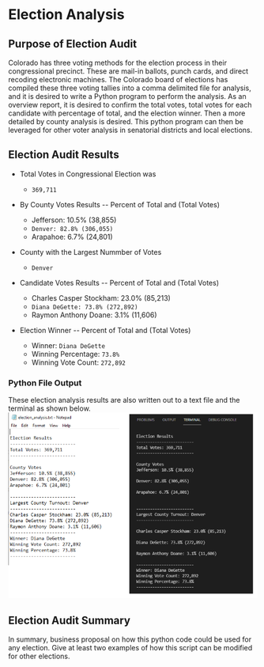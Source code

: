 # Election Analysis
## Purpose of Election Audit
Colorado has three voting methods for the election process in their congressional precinct.  These are mail-in ballots, punch cards, and direct recoding electronic machines.  The Colorado board of elections has compiled these three voting tallies into a comma delimited file for analysis, and it is desired to write a Python program to perform the analysis.  As an overview report, it is desired to confirm the total votes, total votes for each candidate with percentage of total, and the election winner.  Then a more detailed by county analysis is desired.  This python program can then be leveraged for other voter analysis in senatorial districts and local elections.

## Election Audit Results
* Total Votes in Congressional Election was
  *  ```369,711```

* By County Votes Results -- Percent of Total and (Total Votes)
    - Jefferson: 10.5% (38,855)
    - ```Denver: 82.8% (306,055)```
    - Arapahoe: 6.7% (24,801)  <br>

* County with the Largest Nummber of Votes
  * ```Denver```

* Candidate Votes Results -- Percent of Total and (Total Votes)
  - Charles Casper Stockham: 23.0% (85,213)
  - ```Diana DeGette: 73.8% (272,892)```
  - Raymon Anthony Doane: 3.1% (11,606)  <br>

* Election Winner -- Percent of Total and (Total Votes)
  - Winner: ```Diana DeGette```
  - Winning Percentage: ```73.8%```
  - Winning Vote Count: ```272,892```

### Python File Output
These election analysis results are also written out to a text file and the terminal as shown below.
![alt text](https://github.com/jj2773/Election_Analysis/blob/main/analysis/python_analysis_output.PNG)

## Election Audit Summary
In summary, business proposal on how this python code could be used for any election.  Give at least two examples of how this script can be modified for other elections.
